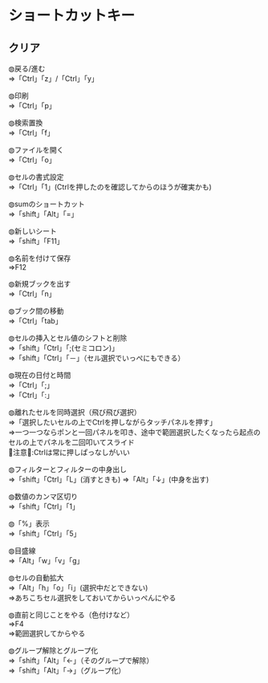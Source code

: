 # ショートカットキー

## クリア

◍戻る/進む  
⇒「Ctrl」「z」/「Ctrl」「y」

◍印刷  
⇒「Ctrl」「p」

◍検索置換  
⇒「Ctrl」「f」

◍ファイルを開く  
⇒「Ctrl」「o」

◍セルの書式設定  
⇒「Ctrl」「1」(Ctrlを押したのを確認してからのほうが確実かも)

◍sumのショートカット  
⇒「shift」「Alt」「=」

◍新しいシート  
⇒「shift」「F11」

◍名前を付けて保存  
⇒F12

◍新規ブックを出す  
⇒「Ctrl」「n」

◍ブック間の移動  
⇒「Ctrl」「tab」

◍セルの挿入とセル値のシフトと削除  
⇒「shift」「Ctrl」「;(セミコロン)」  
⇒「shift」「Ctrl」「－」（セル選択でいっぺにもできる）

◍現在の日付と時間  
⇒「Ctrl」「;」  
⇒「Ctrl」「:」  

◍離れたセルを同時選択（飛び飛び選択）  
⇒「選択したいセルの上でCtrlを押しながらタッチパネルを押す」  
⇒一つ一つならポンと一回パネルを叩き、途中で範囲選択したくなったら起点のセルの上でパネルを二回叩いてスライド  
🔺注意🔺:Ctrlは常に押しぱっなしがいい

◍フィルターとフィルターの中身出し  
⇒「shift」「Ctrl」「L」(消すときも)
⇒「Alt」「↓」(中身を出す)

◍数値のカンマ区切り  
⇒「shift」「Ctrl」「1」

◍「%」表示  
⇒「shift」「Ctrl」「5」

◍目盛線  
⇒「Alt」「w」「v」「g」

◍セルの自動拡大  
⇒「Alt」「h」「o」「i」(選択中だとできない)  
⇒あちこちセル選択をしておいてからいっぺんにやる

◍直前と同じことをやる（色付けなど）  
⇒F4  
⇒範囲選択してからやる

◍グループ解除とグループ化  
⇒「shift」「Alt」「←」（そのグループで解除）  
⇒「shift」「Alt」「→」（グループ化）







